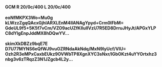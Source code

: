 #### GCM R 20/0c/400 L 20/0c/400
**eoNfMKPX3Wo+Mu0g**<br/>**kLWzzZgqQAcxGjhIARXLEnM4IlANAgYpyd+Crm0lFbM=**<br/>**GdeUL9f5+5K5f7vCm/VZO9acUZfKIluIIVzU7R5ED8DrruJHyJt/APGxYLPC8dYlgEnpJddMX8hDQwYV...**<br/><br/>
**skimXkDBZz9bqE7E**<br/>**D7U77MYNS6eQfWJ9vuOZRNdaAkNdq/MxN9lyUcf/VIU=**<br/>**Ozh2R3eMPxCaxbEUkz9OVWbTP8XgnXYC3sNxr/lGbOKzt4uYYOrtxhz3nbg3v6zTRqzZ3N1JZgcb4L2y...**